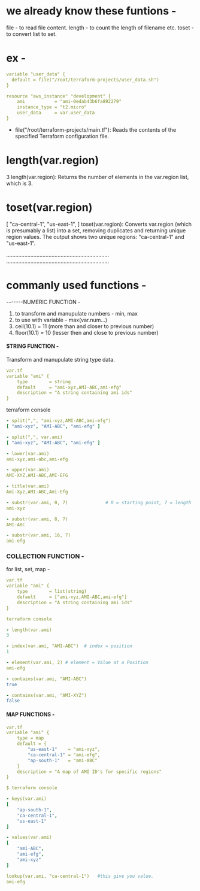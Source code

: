 # we already know these funtions - 
file - to read file content.
length - to count the length of filename etc.
toset - to convert list to set.

# ex - 
```yaml
variable "user_data" {
  default = file("/root/terraform-projects/user_data.sh")
}

resource "aws_instance" "development" {
    ami           = "ami-0edab43b6fa892279"
    instance_type = "t2.micro"
    user_data     = var.user_data
}
```
- file("/root/terraform-projects/main.tf"): Reads the contents of the specified Terraform configuration file.

# length(var.region)
3
length(var.region): Returns the number of elements in the var.region list, which is 3.

# toset(var.region)
[
    "ca-central-1",
    "us-east-1",
]
toset(var.region): Converts var.region (which is presumably a list) into a set, removing duplicates and returning unique region values. The output shows two unique regions: "ca-central-1" and "us-east-1".

....................................................................
....................................................................
# commanly used functions - 

-------NUMERIC FUNCTION - 
1. to transform and manupulate numbers - min, max
2. to use with variable - max(var.num...)
3. ceil(10.1) = 11 (more than and closer to previous number)
4. floor(10.1) = 10 (lesser then and close to previous number)

#### STRING FUNCTION - 
Transform and manupulate string type data. 

```yml
var.tf
variable "ami" {
    type        = string
    default     = "ami-xyz,AMI-ABC,ami-efg"
    description = "A string containing ami ids"
}
```
terraform console

```yml
- split(",", "ami-xyz,AMI-ABC,ami-efg")
[ "ami-xyz", "AMI-ABC", "ami-efg" ]

- split(",", var.ami)
[ "ami-xyz", "AMI-ABC", "ami-efg" ]

- lower(var.ami)
ami-xyz,ami-abc,ami-efg

- upper(var.ami)
AMI-XYZ,AMI-ABC,AMI-EFG

- title(var.ami)
Ami-Xyz,AMI-ABC,Ami-Efg

- substr(var.ami, 0, 7)              # 0 = starting point, 7 = length
ami-xyz

- substr(var.ami, 8, 7)
AMI-ABC

- substr(var.ami, 16, 7)
ami-efg
```

### COLLECTION FUNCTION - 
for list, set, map -
```yml
var.tf
variable "ami" {
    type        = list(string)
    default     = ["ami-xyz,AMI-ABC,ami-efg"]
    description = "A string containing ami ids"
}

terraform console

- length(var.ami)
3

- index(var.ami, "AMI-ABC")  # index = position
1

- element(var.ami, 2) # element = Value at a Position
ami-efg

- contains(var.ami, "AMI-ABC")
true

- contains(var.ami, "AMI-XYZ")
false
```

####  MAP FUNCTIONS - 

```yml
var.tf
variable "ami" {
    type = map
    default = {
        "us-east-1"    = "ami-xyz",
        "ca-central-1" = "ami-efg",
        "ap-south-1"   = "ami-ABC"
    }
    description = "A map of AMI ID's for specific regions"
}

$ terraform console

- keys(var.ami)
[
    "ap-south-1",
    "ca-central-1",
    "us-east-1"
]

- values(var.ami)
[
    "ami-ABC",
    "ami-efg",
    "ami-xyz"
]

lookup(var.ami, "ca-central-1")   #this give you value.
ami-efg
```

